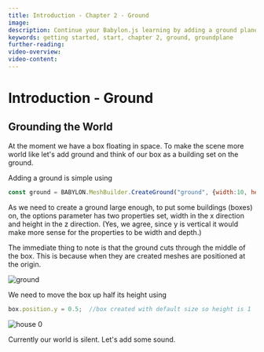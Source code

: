 ```yaml
---
title: Introduction - Chapter 2 - Ground
image: 
description: Continue your Babylon.js learning by adding a ground plane to your scene.
keywords: getting started, start, chapter 2, ground, groundplane
further-reading: 
video-overview:
video-content:
---
```


# Introduction - Ground

## Grounding the World
At the moment we have a box floating in space. To make the scene more world like let's add ground and think of our box as a building set on the ground.

Adding a ground is simple using

```javascript
const ground = BABYLON.MeshBuilder.CreateGround("ground", {width:10, height:10});
```
As we need to create a ground large enough, to put some buildings (boxes) on, the options parameter has two properties set, width in the x direction and height in the z direction. (Yes, we agree, since y is vertical it would make more sense for the properties to be width and depth.)

<Playground id="#KBS9I5#67" title="Adding a Ground Playground" description="A playground showing how to add a basic ground plane to your scene." image="/img/playgroundsAndNMEs/gettingStartedGround.jpg"/>

The immediate thing to note is that  the ground cuts through the middle of the box. This is because when they are created meshes are positioned at the origin.

![ground](/img/getstarted/ground.png)

We need to move the box up half its height using

```javascript
box.position.y = 0.5;  //box created with default size so height is 1
```

<Playground id="#KBS9I5#66" title="Adjusting the Box position." description="A playground showing how to adjust the position of the box." image="/img/playgroundsAndNMEs/gettingStartedGround.jpg"/>

![house 0](/img/getstarted/house0.png)

Currently our world is silent. Let's add some sound.
